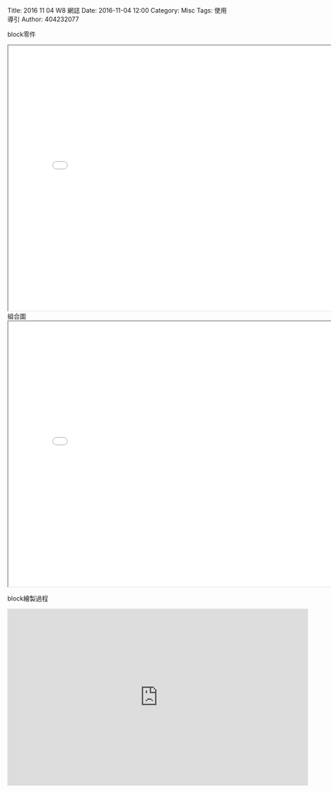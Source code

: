 Title: 2016 11 04 W8 網誌
Date: 2016-11-04 12:00
Category: Misc
Tags: 使用導引
Author: 404232077

block零件
<iframe src="./../data/threejs/block.html" width="800" height="600"></iframe>
組合圖
<iframe src="./../data/threejs/conbination.html" width="800" height="600"></iframe>

block繪製過程
<iframe src="https://player.vimeo.com/video/194219699" width="680" height="400" frameborder="0" webkitallowfullscreen mozallowfullscreen allowfullscreen></iframe>